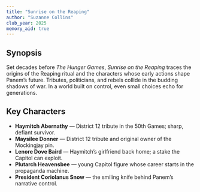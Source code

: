 ```yaml
---
title: "Sunrise on the Reaping"
author: "Suzanne Collins"
club_year: 2025
memory_aid: true
---
```


## Synopsis
Set decades before *The Hunger Games*, *Sunrise on the Reaping* traces the origins of the Reaping ritual and the characters whose early actions shape Panem’s future. Tributes, politicians, and rebels collide in the budding shadows of war. In a world built on control, even small choices echo for generations.

## Key Characters
- **Haymitch Abernathy** — District 12 tribute in the 50th Games; sharp, defiant survivor.
- **Maysilee Donner** — District 12 tribute and original owner of the Mockingjay pin.
- **Lenore Dove Baird** — Haymitch’s girlfriend back home; a stake the Capitol can exploit.
- **Plutarch Heavensbee** — young Capitol figure whose career starts in the propaganda machine.
- **President Coriolanus Snow** — the smiling knife behind Panem’s narrative control.
